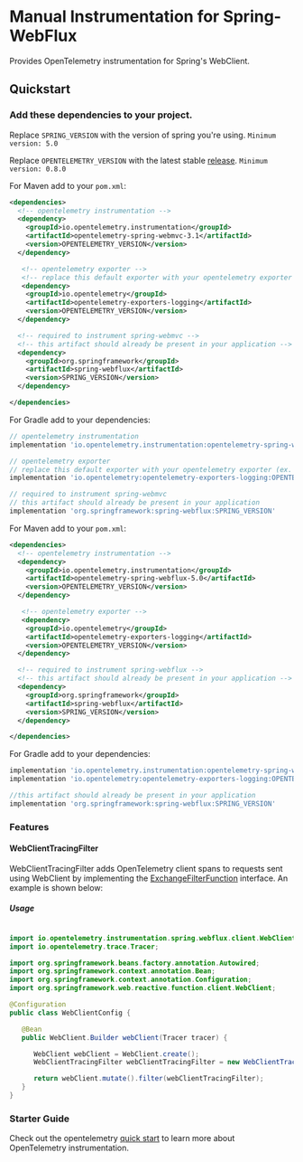 # Manual Instrumentation for Spring-WebFlux

Provides OpenTelemetry instrumentation for Spring's WebClient.

## Quickstart

### Add these dependencies to your project.

Replace `SPRING_VERSION` with the version of spring you're using.
`Minimum version: 5.0`

Replace `OPENTELEMETRY_VERSION` with the latest stable [release](https://mvnrepository.com/artifact/io.opentelemetry).
`Minimum version: 0.8.0`


For Maven add to your `pom.xml`:

```xml
<dependencies>
  <!-- opentelemetry instrumentation -->
  <dependency>
    <groupId>io.opentelemetry.instrumentation</groupId>
    <artifactId>opentelemetry-spring-webmvc-3.1</artifactId>
    <version>OPENTELEMETRY_VERSION</version>
  </dependency>

   <!-- opentelemetry exporter -->
   <!-- replace this default exporter with your opentelemetry exporter (ex. otlp/zipkin/jaeger/..) -->
   <dependency>
    <groupId>io.opentelemetry</groupId>
    <artifactId>opentelemetry-exporters-logging</artifactId>
    <version>OPENTELEMETRY_VERSION</version>
  </dependency>

  <!-- required to instrument spring-webmvc -->
  <!-- this artifact should already be present in your application -->
  <dependency>
    <groupId>org.springframework</groupId>
    <artifactId>spring-webflux</artifactId>
    <version>SPRING_VERSION</version>
  </dependency>

</dependencies>
```

For Gradle add to your dependencies:

```groovy
// opentelemetry instrumentation
implementation 'io.opentelemetry.instrumentation:opentelemetry-spring-webflux-3.1:OPENTELEMETRY_VERSION'

// opentelemetry exporter
// replace this default exporter with your opentelemetry exporter (ex. otlp/zipkin/jaeger/..)
implementation 'io.opentelemetry:opentelemetry-exporters-logging:OPENTELEMETRY_VERSION'

// required to instrument spring-webmvc
// this artifact should already be present in your application
implementation 'org.springframework:spring-webflux:SPRING_VERSION'
```


For Maven add to your `pom.xml`:
```xml
<dependencies>
  <!-- opentelemetry instrumentation -->
  <dependency>
    <groupId>io.opentelemetry.instrumentation</groupId>
    <artifactId>opentelemetry-spring-webflux-5.0</artifactId>
    <version>OPENTELEMETRY_VERSION</version>
  </dependency>

   <!-- opentelemetry exporter -->
   <dependency>
    <groupId>io.opentelemetry</groupId>
    <artifactId>opentelemetry-exporters-logging</artifactId>
    <version>OPENTELEMETRY_VERSION</version>
  </dependency>

  <!-- required to instrument spring-webflux -->
  <!-- this artifact should already be present in your application -->
  <dependency>
    <groupId>org.springframework</groupId>
    <artifactId>spring-webflux</artifactId>
    <version>SPRING_VERSION</version>
  </dependency>

</dependencies>
```

For Gradle add to your dependencies:
```groovy
implementation 'io.opentelemetry.instrumentation:opentelemetry-spring-webflux-5.0:OPENTELEMETRY_VERSION'
implementation 'io.opentelemetry:opentelemetry-exporters-logging:OPENTELEMETRY_VERSION'

//this artifact should already be present in your application
implementation 'org.springframework:spring-webflux:SPRING_VERSION'
```

### Features

#### WebClientTracingFilter

WebClientTracingFilter adds OpenTelemetry client spans to requests sent using WebClient by implementing the [ExchangeFilterFunction](https://docs.spring.io/spring/docs/current/javadoc-api/org/springframework/web/reactive/function/client/ExchangeFilterFunction.html)
interface. An example is shown below:

##### Usage

```java

import io.opentelemetry.instrumentation.spring.webflux.client.WebClientTracingFilter
import io.opentelemetry.trace.Tracer;

import org.springframework.beans.factory.annotation.Autowired;
import org.springframework.context.annotation.Bean;
import org.springframework.context.annotation.Configuration;
import org.springframework.web.reactive.function.client.WebClient;

@Configuration
public class WebClientConfig {

   @Bean
   public WebClient.Builder webClient(Tracer tracer) {

      WebClient webClient = WebClient.create();
      WebClientTracingFilter webClientTracingFilter = new WebClientTracingFilter(tracer);

      return webClient.mutate().filter(webClientTracingFilter);
   }
}
```

### Starter Guide

Check out the opentelemetry [quick start](https://github.com/open-telemetry/opentelemetry-java/blob/master/QUICKSTART.md) to learn more about OpenTelemetry instrumentation.
